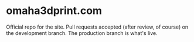 omaha3dprint.com
================

Official repo for the site. Pull requests accepted (after review, of course) on the development branch. The production branch is what's live.
